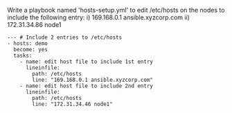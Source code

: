 Write a playbook named 'hosts-setup.yml' to edit /etc/hosts on the nodes to include the following entry: 
 i) 169.168.0.1 ansible.xyzcorp.com
 ii) 172.31.34.86  node1
```
--- # Include 2 entries to /etc/hosts
- hosts: demo
  become: yes
  tasks:
    - name: edit host file to include 1st entry
      lineinfile:
        path: /etc/hosts
        line: "169.168.0.1 ansible.xyzcorp.com"
    - name: edit host file to include 2nd entry
      lineinfile:
        path: /etc/hosts
        line: "172.31.34.46 node1"
```
